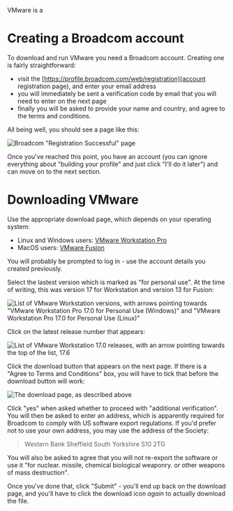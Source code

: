 VMware is a 

# Creating a Broadcom account

To download and run VMware you need a Broadcom account. Creating one is fairly straightforward:

- visit the [https://profile.broadcom.com/web/registration](account registration page), and enter your email address
- you will immediately be sent a verification code by email that you will need to enter on the next page
- finally you will be asked to provide your name and country, and agree to the terms and conditions.

All being well, you should see a page like this:

![Broadcom "Registration Successful" page](../vmw_successful-registration.png)

Once you've reached this point, you have an account (you can ignore everything about "building your profile" and just click "I'll do it later") and can move on to the next section.

# Downloading VMware

Use the appropriate download page, which depends on your operating system:

- Linux and Windows users: [VMware Workstation Pro](https://support.broadcom.com/group/ecx/productdownloads?subfamily=VMware+Workstation+Pro)
- MacOS users: [VMware Fusion](https://support.broadcom.com/group/ecx/productdownloads?subfamily=VMware+Fusion)

You will probably be prompted to log in - use the account details you created previously.

Select the lastest version which is marked as "for personal use". At the time of writing, this was version 17 for Workstation and version 13 for Fusion:

![List of VMware Workstation versions, with arrows pointing towards "VMware Workstation Pro 17.0 for Personal Use (Windows)" and "VMware Workstation Pro 17.0 for Personal Use (Linux)"](../vmw_version-list.png)

Click on the latest release number that appears:

![List of VMware Workstation 17.0 releases, with an arrow pointing towards the top of the list, 17.6](../vmw_successful-registration.png)

Click the download button that appears on the next page. If there is a "Agree to Terms and Conditions" box, you will have to tick that before the download button will work:

![The download page, as described above](../vmw_download-page.png)

Click "yes" when asked whether to proceed with "additional verification". You will then be asked to enter an address, which is apparently required for Broadcom to comply with US software export regulations. If you'd prefer not to use your own address, you may use the address of the Society:

> Western Bank
> Sheffield
> South Yorkshire
> S10 2TG

You will also be asked to agree that you will not re-export the software or use it "for nuclear. missile, chemical biological weaponry. or other weapons of mass destruction".

Once you've done that, click "Submit" - you'll end up back on the download page, and you'll have to click the download icon _again_ to actually download the file.